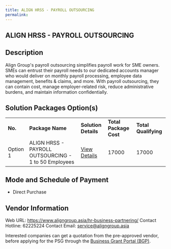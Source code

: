 ```yaml
---
title: ALIGN HRSS - PAYROLL OUTSOURCING
permalink: 
---
```


## ALIGN HRSS - PAYROLL OUTSOURCING

## Description

Align Group's payroll outsourcing simplifies payroll work for SME owners. SMEs can entrust their payroll needs to our dedicated accounts manager who would deliver on monthly payroll processing, employee data management, benefits & claims, and more. With payroll outsourcing, they can contain cost, manage employer-related risk, reduce administrative burdens, and maintain information confidentially.

## Solution Packages Option(s)

<table>
<tr>
<td><b>No.</b></td>
<td><b>Package Name</b></td>
<td><b>Solution Details</b></td>
<td><b>Total Package Cost</b></td>
<td><b>Total Qualifying</b></td>
</tr>
<tr>
<td>Option 1</td>
<td>ALIGN HRSS - PAYROLL OUTSOURCING - 1 to 50 Employees</td>
<td><a href='https://www.gobusiness.gov.sg/images/psg/Align_Group_20210067_Desensitised_Annex_3_Part_3.pdf'>View Details</a></td>
<td>17000</td>
<td>17000</td>
</tr>
</table>

## Mode and Schedule of Payment

 - Direct Purchase

## Vendor Information

 Web URL: https://www.aligngroup.asia/hr-business-partnering/ 
Contact Hotline: 62225224 
Contact Email: service@aligngroup.asia 


Interested companies can get a quotation from the pre-approved vendor, before applying for the PSG through the <a href='https://www.businessgrants.gov.sg/'>Business Grant Portal (BGP)</a>.
